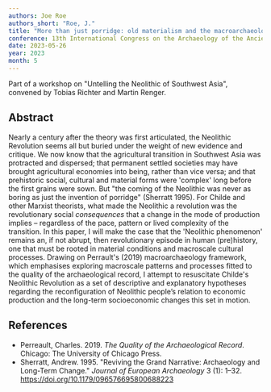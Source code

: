 ```yaml
---
authors: Joe Roe
authors_short: "Roe, J."
title: "More than just porridge: old materialism and the macroarchaeology of the Neolithic Revolution"
conference: 13th International Congress on the Archaeology of the Ancient Near East, Copenhagen
date: 2023-05-26
year: 2023
month: 5
---
```


Part of a workshop on "Untelling the Neolithic of Southwest Asia", convened by Tobias Richter and Martin Renger.

## Abstract

Nearly a century after the theory was first articulated, the Neolithic Revolution seems all but buried under the weight of new evidence and critique.
We now know that the agricultural transition in Southwest Asia was protracted and dispersed;
that permanent settled societies may have brought agricultural economies into being, rather than vice versa;
and that prehistoric social, cultural and material forms were 'complex' long before the first grains were sown.
But "the coming of the Neolithic was never as boring as just the invention of porridge" (Sherratt 1995).
For Childe and other Marxist theorists, what made the Neolithic a revolution was the revolutionary social *consequences* that a change in the mode of production implies – regardless of the pace, pattern or lived complexity of the transition.
In this paper, I will make the case that the 'Neolithic phenomenon' remains an, if not abrupt, then revolutionary episode in human (pre)history, one that must be rooted in material conditions and macroscale cultural processes.
Drawing on Perrault's (2019) macroarchaeology framework, which emphasises exploring macroscale patterns and processes fitted to the quality of the archaeological record, I attempt to resuscitate Childe's Neolithic Revolution as a set of descriptive and explanatory hypotheses regarding the reconfiguration of Neolithic people’s relation to economic production and the long-term socioeconomic changes this set in motion.

## References

* Perreault, Charles. 2019. *The Quality of the Archaeological Record*. Chicago: The University of Chicago Press.
* Sherratt, Andrew. 1995. "Reviving the Grand Narrative: Archaeology and Long-Term Change." *Journal of European Archaeology* 3 (1): 1–32. <https://doi.org/10.1179/096576695800688223>
